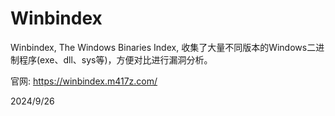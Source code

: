 # Winbindex

Winbindex, The Windows Binaries Index, 收集了大量不同版本的Windows二进制程序(exe、dll、sys等)，方便对比进行漏洞分析。  

官网: https://winbindex.m417z.com/  


2024/9/26  
